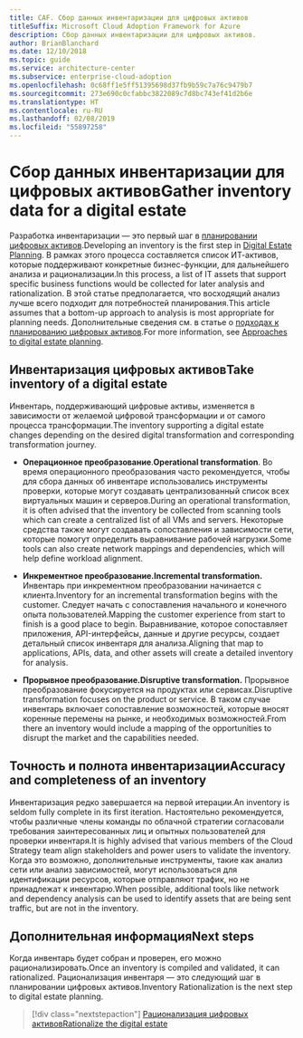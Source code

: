 ```yaml
---
title: CAF. Сбор данных инвентаризации для цифровых активов
titleSuffix: Microsoft Cloud Adoption Framework for Azure
description: Сбор данных инвентаризации для цифровых активов.
author: BrianBlanchard
ms.date: 12/10/2018
ms.topic: guide
ms.service: architecture-center
ms.subservice: enterprise-cloud-adoption
ms.openlocfilehash: 0c68ff1e5ff51395698d37fb9b59c7a76c9479b7
ms.sourcegitcommit: 273e690c0cfabbc3822089c7d8bc743ef41d2b6e
ms.translationtype: HT
ms.contentlocale: ru-RU
ms.lasthandoff: 02/08/2019
ms.locfileid: "55897258"
---
```

# <a name="gather-inventory-data-for-a-digital-estate"></a><span data-ttu-id="96d5b-103">Сбор данных инвентаризации для цифровых активов</span><span class="sxs-lookup"><span data-stu-id="96d5b-103">Gather inventory data for a digital estate</span></span>

<span data-ttu-id="96d5b-104">Разработка инвентаризации — это первый шаг в [планировании цифровых активов](overview.md).</span><span class="sxs-lookup"><span data-stu-id="96d5b-104">Developing an inventory is the first step in [Digital Estate Planning](overview.md).</span></span> <span data-ttu-id="96d5b-105">В рамках этого процесса составляется список ИТ-активов, которые поддерживают конкретные бизнес-функции, для дальнейшего анализа и рационализации.</span><span class="sxs-lookup"><span data-stu-id="96d5b-105">In this process, a list of IT assets that support specific business functions would be collected for later analysis and rationalization.</span></span> <span data-ttu-id="96d5b-106">В этой статье предполагается, что восходящий анализ лучше всего подходит для потребностей планирования.</span><span class="sxs-lookup"><span data-stu-id="96d5b-106">This article assumes that a bottom-up approach to analysis is most appropriate for planning needs.</span></span> <span data-ttu-id="96d5b-107">Дополнительные сведения см. в статье о [подходах к планированию цифровых активов](./approach.md).</span><span class="sxs-lookup"><span data-stu-id="96d5b-107">For more information, see [Approaches to digital estate planning](./approach.md).</span></span>

## <a name="take-inventory-of-a-digital-estate"></a><span data-ttu-id="96d5b-108">Инвентаризация цифровых активов</span><span class="sxs-lookup"><span data-stu-id="96d5b-108">Take inventory of a digital estate</span></span>

<span data-ttu-id="96d5b-109">Инвентарь, поддерживающий цифровые активы, изменяется в зависимости от желаемой цифровой трансформации и от самого процесса трансформации.</span><span class="sxs-lookup"><span data-stu-id="96d5b-109">The inventory supporting a digital estate changes depending on the desired digital transformation and corresponding transformation journey.</span></span>

- <span data-ttu-id="96d5b-110">**Операционное преобразование**.</span><span class="sxs-lookup"><span data-stu-id="96d5b-110">**Operational transformation**.</span></span> <span data-ttu-id="96d5b-111">Во время операционного преобразования часто рекомендуется, чтобы для сбора данных об инвентаре использовались инструменты проверки, которые могут создавать централизованный список всех виртуальных машин и серверов.</span><span class="sxs-lookup"><span data-stu-id="96d5b-111">During an operational transformation, it is often advised that the inventory be collected from scanning tools which can create a centralized list of all VMs and servers.</span></span> <span data-ttu-id="96d5b-112">Некоторые средства также могут создавать сопоставления и зависимости сети, которые помогут определить выравнивание рабочей нагрузки.</span><span class="sxs-lookup"><span data-stu-id="96d5b-112">Some tools can also create network mappings and dependencies, which will help define workload alignment.</span></span>

- <span data-ttu-id="96d5b-113">**Инкрементное преобразование.**</span><span class="sxs-lookup"><span data-stu-id="96d5b-113">**Incremental transformation.**</span></span> <span data-ttu-id="96d5b-114">Инвентарь при инкрементном преобразовании начинается с клиента.</span><span class="sxs-lookup"><span data-stu-id="96d5b-114">Inventory for an incremental transformation begins with the customer.</span></span> <span data-ttu-id="96d5b-115">Следует начать с сопоставления начального и конечного опыта пользователей.</span><span class="sxs-lookup"><span data-stu-id="96d5b-115">Mapping the customer experience from start to finish is a good place to begin.</span></span> <span data-ttu-id="96d5b-116">Выравнивание, которое сопоставляет приложения, API-интерфейсы, данные и другие ресурсы, создает детальный список инвентаря для анализа.</span><span class="sxs-lookup"><span data-stu-id="96d5b-116">Aligning that map to applications, APIs, data, and other assets will create a detailed inventory for analysis.</span></span>

- <span data-ttu-id="96d5b-117">**Прорывное преобразование.**</span><span class="sxs-lookup"><span data-stu-id="96d5b-117">**Disruptive transformation.**</span></span> <span data-ttu-id="96d5b-118">Прорывное преобразование фокусируется на продуктах или сервисах.</span><span class="sxs-lookup"><span data-stu-id="96d5b-118">Disruptive transformation focuses on the product or service.</span></span> <span data-ttu-id="96d5b-119">В таком случае инвентарь включает сопоставление возможностей, которые вносят коренные перемены на рынке, и необходимых возможностей.</span><span class="sxs-lookup"><span data-stu-id="96d5b-119">From there an inventory would include a mapping of the opportunities to disrupt the market and the capabilities needed.</span></span>

## <a name="accuracy-and-completeness-of-an-inventory"></a><span data-ttu-id="96d5b-120">Точность и полнота инвентаризации</span><span class="sxs-lookup"><span data-stu-id="96d5b-120">Accuracy and completeness of an inventory</span></span>

<span data-ttu-id="96d5b-121">Инвентаризация редко завершается на первой итерации.</span><span class="sxs-lookup"><span data-stu-id="96d5b-121">An inventory is seldom fully complete in its first iteration.</span></span> <span data-ttu-id="96d5b-122">Настоятельно рекомендуется, чтобы различные члены команды по облачной стратегии согласовали требования заинтересованных лиц и опытных пользователей для проверки инвентаря.</span><span class="sxs-lookup"><span data-stu-id="96d5b-122">It is highly advised that various members of the Cloud Strategy team align stakeholders and power users to validate the inventory.</span></span> <span data-ttu-id="96d5b-123">Когда это возможно, дополнительные инструменты, такие как анализ сети или анализ зависимостей, могут использоваться для идентификации ресурсов, которые отправляют трафик, но не принадлежат к инвентарю.</span><span class="sxs-lookup"><span data-stu-id="96d5b-123">When possible, additional tools like network and dependency analysis can be used to identify assets that are being sent traffic, but are not in the inventory.</span></span>

## <a name="next-steps"></a><span data-ttu-id="96d5b-124">Дополнительная информация</span><span class="sxs-lookup"><span data-stu-id="96d5b-124">Next steps</span></span>

<span data-ttu-id="96d5b-125">Когда инвентарь будет собран и проверен, его можно рационализировать.</span><span class="sxs-lookup"><span data-stu-id="96d5b-125">Once an inventory is compiled and validated, it can rationalized.</span></span> <span data-ttu-id="96d5b-126">Рационализация инвентаря — это следующий шаг в планировании цифровых активов.</span><span class="sxs-lookup"><span data-stu-id="96d5b-126">Inventory Rationalization is the next step to digital estate planning.</span></span>

> [!div class="nextstepaction"]
> [<span data-ttu-id="96d5b-127">Рационализация цифровых активов</span><span class="sxs-lookup"><span data-stu-id="96d5b-127">Rationalize the digital estate</span></span>](rationalize.md)